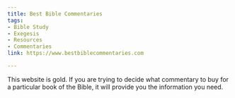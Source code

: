 ```yaml
---
title: Best Bible Commentaries
tags:
- Bible Study
- Exegesis
- Resources
- Commentaries
link: https://www.bestbiblecommentaries.com

---
```

This website is gold. If you are trying to decide what commentary to buy for a particular book of the Bible, it will provide you the information you need.